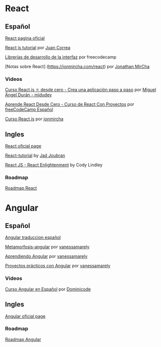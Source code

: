 
# React


## Español

[React pagina oficial](https://es.reactjs.org/docs/getting-started.html)

[React js tutorial](https://developero.io/blog/react-tutorial) por [Juan Correa](https://github.com/Developero-oficial)

[Librerías de desarrollo de la interfaz](https://www.freecodecamp.org/espanol/learn/front-end-development-libraries/) por freecodecamp

[Notas sobre React] (https://jonmircha.com/react) por [Jonathan MirCha](https://www.youtube.com/channel/UCXR7VjA26PcHP3vb6F2X3VQ)


### Videos

[Curso React.js ⚛️ desde cero - Crea una aplicación paso a paso](https://www.youtube.com/playlist?list=PLV8x_i1fqBw0B008sQn79YxCjkHJU84pC) por [Miguel Ángel Durán - midudev](https://www.youtube.com/c/midudev)

[Aprende React Desde Cero - Curso de React Con Proyectos](https://www.youtube.com/watch?v=6Jfk8ic3KVk&ab_channel=freeCodeCampEspa%C3%B1ol) por [freeCodeCamp Español](https://www.youtube.com/channel/UC1emV4A8liRs9p80CY8ElUQ)

[Curso React.js](https://www.youtube.com/playlist?list=PLvq-jIkSeTUZ5XcUw8fJPTBKEHEKPMTKk) por [jonmircha](https://www.youtube.com/channel/UCXR7VjA26PcHP3vb6F2X3VQ)


## Ingles

[React oficial page](https://reactjs.org/)

[React-tutorial](React-tutorial.app) by [Jad Joubran](https://jadjoubran.io/)

[React JS - React Enlightenment](https://www.reactenlightenment.com/) by Cody Lindley


### Roadmap

[Roadmap React](https://roadmap.sh/react)


# Angular



## Español

[Angular traduccion español](https://docs.angular.lat/)

[Metamorfosis-angular](https://ngchallenges.gitbook.io/metamorfosis-de-angular/) por [vanessamarely](https://github.com/vanessamarely)

[Aprendiendo Angular](https://ngchallenges.gitbook.io/project/) por [vanessamarely](https://github.com/vanessamarely)

[Proyectos prácticos con Angular](https://ngchallenges.gitbook.io/example-angular/) por [vanessamarely](https://github.com/vanessamarely)


### Videos

[Curso Angular en Español](https://youtu.be/i-oYrcNtc2s) por [Dominicode](https://www.youtube.com/c/DominiCode/)


## Ingles

[Angular oficial page](https://angular.io/)


### Roadmap

[Roadmap Angular](https://roadmap.sh/angular)
